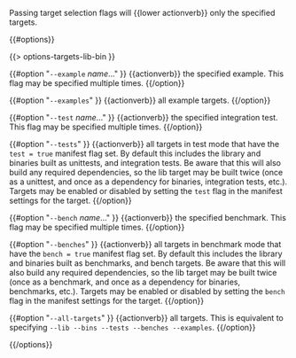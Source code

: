 Passing target selection flags will {{lower actionverb}} only the specified
targets.

{{#options}}

{{> options-targets-lib-bin }}

{{#option "`--example` _name_..." }}
{{actionverb}} the specified example. This flag may be specified multiple times.
{{/option}}

{{#option "`--examples`" }}
{{actionverb}} all example targets.
{{/option}}

{{#option "`--test` _name_..." }}
{{actionverb}} the specified integration test. This flag may be specified
multiple times.
{{/option}}

{{#option "`--tests`" }}
{{actionverb}} all targets in test mode that have the `test = true` manifest
flag set. By default this includes the library and binaries built as
unittests, and integration tests. Be aware that this will also build any
required dependencies, so the lib target may be built twice (once as a
unittest, and once as a dependency for binaries, integration tests, etc.).
Targets may be enabled or disabled by setting the `test` flag in the
manifest settings for the target.
{{/option}}

{{#option "`--bench` _name_..." }}
{{actionverb}} the specified benchmark. This flag may be specified multiple times.
{{/option}}

{{#option "`--benches`" }}
{{actionverb}} all targets in benchmark mode that have the `bench = true`
manifest flag set. By default this includes the library and binaries built
as benchmarks, and bench targets. Be aware that this will also build any
required dependencies, so the lib target may be built twice (once as a
benchmark, and once as a dependency for binaries, benchmarks, etc.).
Targets may be enabled or disabled by setting the `bench` flag in the
manifest settings for the target.
{{/option}}

{{#option "`--all-targets`" }}
{{actionverb}} all targets. This is equivalent to specifying `--lib --bins
--tests --benches --examples`.
{{/option}}

{{/options}}
